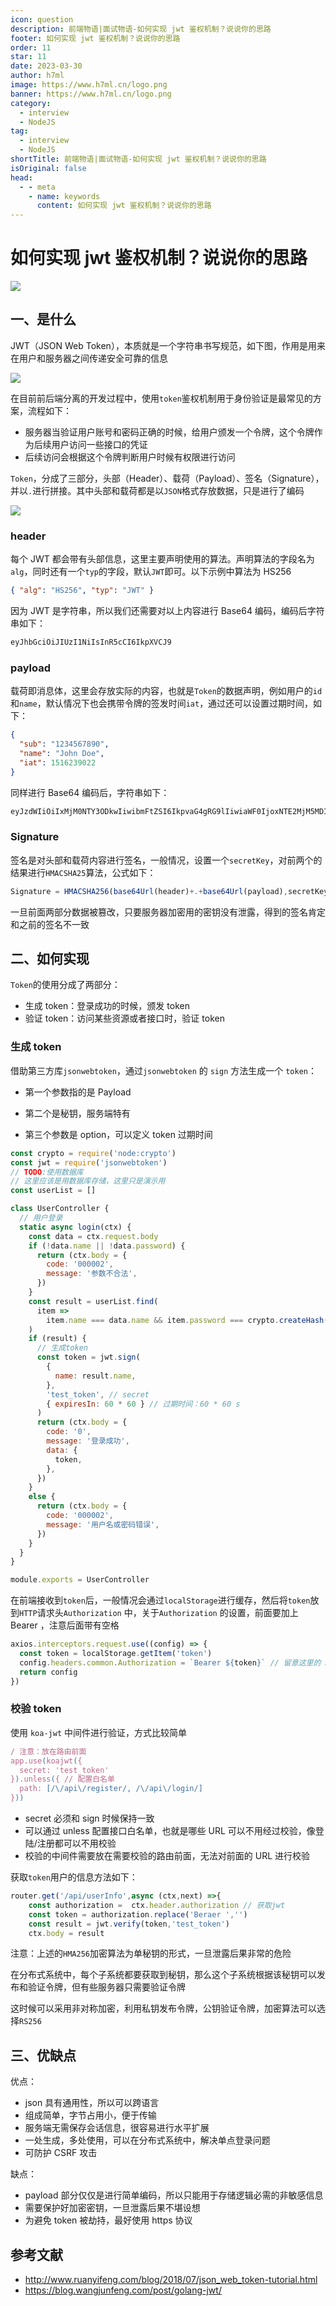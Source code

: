 ```yaml
---
icon: question
description: 前端物语|面试物语-如何实现 jwt 鉴权机制？说说你的思路
footer: 如何实现 jwt 鉴权机制？说说你的思路
order: 11
star: 11
date: 2023-03-30
author: h7ml
image: https://www.h7ml.cn/logo.png
banner: https://www.h7ml.cn/logo.png
category:
  - interview
  - NodeJS
tag:
  - interview
  - NodeJS
shortTitle: 前端物语|面试物语-如何实现 jwt 鉴权机制？说说你的思路
isOriginal: false
head:
  - - meta
    - name: keywords
      content: 如何实现 jwt 鉴权机制？说说你的思路
---
```


# 如何实现 jwt 鉴权机制？说说你的思路

![](https://nakoruru.h7ml.cn/httpproxy/static.5ibug.net/vitepress/assets/images/interview/efff62b0-cd88-11eb-ab90-d9ae814b240d.png)

## 一、是什么

JWT（JSON Web Token），本质就是一个字符串书写规范，如下图，作用是用来在用户和服务器之间传递安全可靠的信息

![](https://nakoruru.h7ml.cn/httpproxy/static.5ibug.net/vitepress/assets/images/interview/052904c0-cd89-11eb-ab90-d9ae814b240d.png)

在目前前后端分离的开发过程中，使用`token`鉴权机制用于身份验证是最常见的方案，流程如下：

- 服务器当验证用户账号和密码正确的时候，给用户颁发一个令牌，这个令牌作为后续用户访问一些接口的凭证
- 后续访问会根据这个令牌判断用户时候有权限进行访问

`Token`，分成了三部分，头部（Header）、载荷（Payload）、签名（Signature），并以`.`进行拼接。其中头部和载荷都是以`JSON`格式存放数据，只是进行了编码

![](https://nakoruru.h7ml.cn/httpproxy/static.5ibug.net/vitepress/assets/images/interview/1175f990-cd89-11eb-85f6-6fac77c0c9b3.png)

### header

每个 JWT 都会带有头部信息，这里主要声明使用的算法。声明算法的字段名为`alg`，同时还有一个`typ`的字段，默认`JWT`即可。以下示例中算法为 HS256

```json
{ "alg": "HS256", "typ": "JWT" }
```

因为 JWT 是字符串，所以我们还需要对以上内容进行 Base64 编码，编码后字符串如下：

```tex
eyJhbGciOiJIUzI1NiIsInR5cCI6IkpXVCJ9
```

### payload

载荷即消息体，这里会存放实际的内容，也就是`Token`的数据声明，例如用户的`id`和`name`，默认情况下也会携带令牌的签发时间`iat`，通过还可以设置过期时间，如下：

```json
{
  "sub": "1234567890",
  "name": "John Doe",
  "iat": 1516239022
}
```

同样进行 Base64 编码后，字符串如下：

```tex
eyJzdWIiOiIxMjM0NTY3ODkwIiwibmFtZSI6IkpvaG4gRG9lIiwiaWF0IjoxNTE2MjM5MDIyfQ
```

### Signature

签名是对头部和载荷内容进行签名，一般情况，设置一个`secretKey`，对前两个的结果进行`HMACSHA25`算法，公式如下：

```js
Signature = HMACSHA256(base64Url(header)+.+base64Url(payload),secretKey)
```

一旦前面两部分数据被篡改，只要服务器加密用的密钥没有泄露，得到的签名肯定和之前的签名不一致

## 二、如何实现

`Token`的使用分成了两部分：

- 生成 token：登录成功的时候，颁发 token
- 验证 token：访问某些资源或者接口时，验证 token

### 生成 token

借助第三方库`jsonwebtoken`，通过`jsonwebtoken` 的 `sign` 方法生成一个 `token`：

- 第一个参数指的是 Payload

- 第二个是秘钥，服务端特有

- 第三个参数是 option，可以定义 token 过期时间

```js
const crypto = require('node:crypto')
const jwt = require('jsonwebtoken')
// TODO:使用数据库
// 这里应该是用数据库存储，这里只是演示用
const userList = []

class UserController {
  // 用户登录
  static async login(ctx) {
    const data = ctx.request.body
    if (!data.name || !data.password) {
      return (ctx.body = {
        code: '000002',
        message: '参数不合法',
      })
    }
    const result = userList.find(
      item =>
        item.name === data.name && item.password === crypto.createHash('md5').update(data.password).digest('hex')
    )
    if (result) {
      // 生成token
      const token = jwt.sign(
        {
          name: result.name,
        },
        'test_token', // secret
        { expiresIn: 60 * 60 } // 过期时间：60 * 60 s
      )
      return (ctx.body = {
        code: '0',
        message: '登录成功',
        data: {
          token,
        },
      })
    }
    else {
      return (ctx.body = {
        code: '000002',
        message: '用户名或密码错误',
      })
    }
  }
}

module.exports = UserController
```

在前端接收到`token`后，一般情况会通过`localStorage`进行缓存，然后将`token`放到`HTTP`请求头`Authorization` 中，关于`Authorization` 的设置，前面要加上 Bearer ，注意后面带有空格

```js
axios.interceptors.request.use((config) => {
  const token = localStorage.getItem('token')
  config.headers.common.Authorization = `Bearer ${token}` // 留意这里的 Authorization
  return config
})
```

### 校验 token

使用 `koa-jwt` 中间件进行验证，方式比较简单

```js
/ 注意：放在路由前面
app.use(koajwt({
  secret: 'test_token'
}).unless({ // 配置白名单
  path: [/\/api\/register/, /\/api\/login/]
}))
```

- secret 必须和 sign 时候保持一致
- 可以通过 unless 配置接口白名单，也就是哪些 URL 可以不用经过校验，像登陆/注册都可以不用校验
- 校验的中间件需要放在需要校验的路由前面，无法对前面的 URL 进行校验

获取`token`用户的信息方法如下：

```js
router.get('/api/userInfo',async (ctx,next) =>{
    const authorization =  ctx.header.authorization // 获取jwt
    const token = authorization.replace('Beraer ','')
    const result = jwt.verify(token,'test_token')
    ctx.body = result
```

注意：上述的`HMA256`加密算法为单秘钥的形式，一旦泄露后果非常的危险

在分布式系统中，每个子系统都要获取到秘钥，那么这个子系统根据该秘钥可以发布和验证令牌，但有些服务器只需要验证令牌

这时候可以采用非对称加密，利用私钥发布令牌，公钥验证令牌，加密算法可以选择`RS256`

## 三、优缺点

优点：

- json 具有通用性，所以可以跨语言
- 组成简单，字节占用小，便于传输
- 服务端无需保存会话信息，很容易进行水平扩展
- 一处生成，多处使用，可以在分布式系统中，解决单点登录问题
- 可防护 CSRF 攻击

缺点：

- payload 部分仅仅是进行简单编码，所以只能用于存储逻辑必需的非敏感信息
- 需要保护好加密密钥，一旦泄露后果不堪设想
- 为避免 token 被劫持，最好使用 https 协议

## 参考文献

- <http://www.ruanyifeng.com/blog/2018/07/json_web_token-tutorial.html>
- <https://blog.wangjunfeng.com/post/golang-jwt/>
